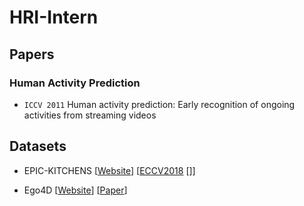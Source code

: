# HRI-Intern




## Papers

### Human Activity Prediction

- `ICCV 2011` Human activity prediction: Early recognition of ongoing activities from streaming videos









## Datasets

- EPIC-KITCHENS [[Website](https://epic-kitchens.github.io/2023)] [[ECCV2018](https://openaccess.thecvf.com/content_ECCV_2018/papers/Dima_Damen_Scaling_Egocentric_Vision_ECCV_2018_paper.pdf) []]

- Ego4D [[Website](https://ego4d-data.org/)] [[Paper](https://openaccess.thecvf.com/content/CVPR2022/papers/Grauman_Ego4D_Around_the_World_in_3000_Hours_of_Egocentric_Video_CVPR_2022_paper.pdf)]




